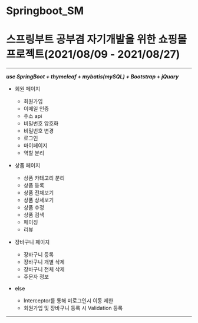 # Springboot_SM
# 스프링부트 공부겸 자기개발을 위한 쇼핑몰 프로젝트(2021/08/09 - 2021/08/27)
---
***use SpringBoot + thymeleaf + mybatis(mySQL) + Bootstrap + jQuary***

- 회원 페이지
	- 회원가입
	- 이메일 인증
	- 주소 api
	- 비밀번호 암호화
	- 비밀번호 변경
	- 로그인
	- 마이페이지
	- 역할 분리			

- 상품 페이지
	- 상품 카테고리 분리
	- 상품 등록
	- 상품 전체보기
	- 상품 상세보기
	- 상품 수정
	- 상품 검색
	- 페이징
	- 리뷰

- 장바구니 페이지
	- 장바구니 등록
	- 장바구니 개별 삭제
	- 장바구니 전체 삭제
	- 주문자 정보
- else
	- Interceptor를 통해 미로그인시 이동 제한
	- 회원가입 및 장바구니 등록 시 Validation 등록
---
